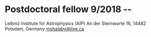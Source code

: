 
# Postdoctoral fellow 9/2018 --
Leibniz Institute for Astrophysics (AIP)
An der Sternwarte 16, 14482 Potsdam, Germany
mshalaby@live.ca
